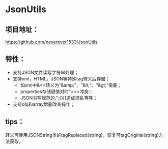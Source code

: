# JsonUtils
## 项目地址：
  https://github.com/neverever1533/JsonUtils

## 特性：
  - 支持JSON文件读写字符串处理；
  - 支持xml，HTML，JSON等特殊tag转义后存储；
    * 如xml中&<>转义为"\&amp;"、"\&lt;"、"\&gt;"需要；
    * properties存储键值对时"=<>冲突；
    * JSON书写规范的,":{}[]造成混乱等等；
  - 支持obj和array增删改查操作；

## tips：
  转义可使用JSONString类的tagReplaced(string)，恢复可tagOriginal(string)方法获取。
